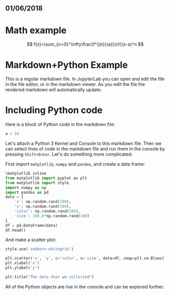 ## 01/06/2018

# Math example

$$
f(x)=\sum_{n=0}^\infty\frac{f^{(n)}(a)}{n!}(x-a)^n
$$

# Markdown+Python Example

This is a regular markdown file. In JupyterLab you can open and edit
the file in the file editor, or in the markdown viewer. As you edit the
file the rendered markdown will automatically update.

# Including Python code

Here is a block of Python code in the markdown file:

```python
a = 10
```

Let's attach a Python 3 Kernel and Console to this markdown file. Then
we can select lines of code in the markdown file and run them in the 
console by pressing `Shift+Enter`. Let's do something more complicated:

First import `matplotlib`, `numpy` and `pandas`, and create a data frame:

```python
%matplotlib inline
from matplotlib import pyplot as plt
from matplotlib import style
import numpy as np
import pandas as pd
data = {
    'x': np.random.rand(100),
    'y': np.random.rand(100),
    'color': np.random.rand(100),
    'size': 100.0*np.random.rand(100)
}
df = pd.DataFrame(data)
df.head()
```

And make a scatter plot:

```python
style.use('seaborn-whitegrid')

plt.scatter('x', 'y', c='color', s='size', data=df, cmap=plt.cm.Blues)
plt.xlabel('x')
plt.ylabel('y')

plt.title("The data that we collected")
```

All of the Python objects are live in the console and can be explored
further.